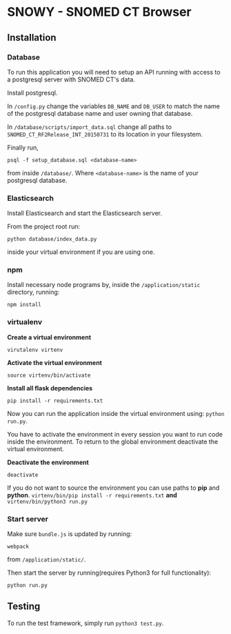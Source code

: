 # SNOWY - SNOMED CT Browser

## Installation

### Database
To run this application you will need  to setup an API running with access to a postgresql server with SNOMED CT's data.

Install postgresql.

In `/config.py` change the variables `DB_NAME` and `DB_USER` to match the name of the postgresql database name and user owning that database.

In `/database/scripts/import_data.sql` change all paths to `SNOMED_CT_RF2Release_INT_20150731` to its location in your filesystem.

Finally run,

```
psql -f setup_database.sql <database-name>
```

from inside `/database/`. Where `<database-name>` is the name of your postgresql database.

### Elasticsearch

Install Elasticsearch and start the Elasticsearch server.

From the project root run:

```
python database/index_data.py
```

inside your virtual environment if you are using one.

### npm

Install necessary node programs by, inside the `/application/static` directory,  running:

```
npm install
```


### virtualenv
**Create a virtual environment**
```
virutalenv virtenv
```

**Activate the virtual environment**
```
source virtenv/bin/activate
```

**Install all flask dependencies**
```
pip install -r requirements.txt
```

Now you can run the application inside the virtual environment using: `python run.py`.

You have to activate the environment in every session you want to run code inside the environment. To return to the global environment deactivate the virtual environment.

**Deactivate the environment**
```
deactivate
```

If you do not want to source the environment you can use paths to **pip** and **python**.
`virtenv/bin/pip install -r requirements.txt` **and** `virtenv/bin/python3 run.py`

### Start server

Make sure `bundle.js` is updated by running:

```
webpack
```

from `/application/static/`.

Then start the server by running(requires Python3 for full functionality):

```
python run.py
```


## Testing

To run the test framework, simply run `python3 test.py`.
